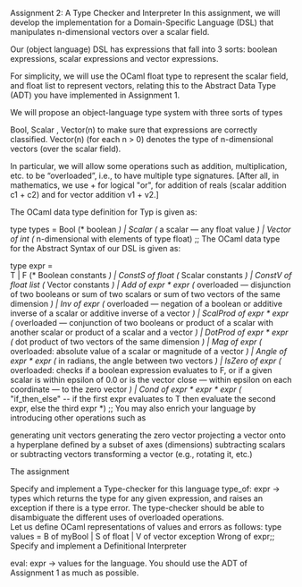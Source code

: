 Assignment 2: A Type Checker and Interpreter
In this assignment, we will develop the implementation for a Domain-Specific Language (DSL) that manipulates n-dimensional vectors over a scalar field.

Our (object language) DSL has expressions that fall into 3 sorts: boolean expressions, scalar expressions and vector expressions.  

For simplicity, we will use the  OCaml float type to represent the scalar field, and float list to represent vectors, relating this to the Abstract Data Type (ADT) you have implemented in Assignment 1.

We will propose an object-language type system with three sorts of types 

  Bool, Scalar , Vector(n)
 to make sure that expressions are correctly classified.  Vector(n) (for each n > 0) denotes the type of n-dimensional vectors (over the scalar field). 

In particular, we will allow some operations such as addition, multiplication, etc. to be “overloaded”, i.e., to have multiple type signatures. [After all, in mathematics, we use + for logical "or", for addition of reals (scalar addition c1 + c2) and for vector addition  v1 + v2.]

The OCaml data type definition for Typ is given as:

type types =  Bool    (* boolean *)
            | Scalar   (* a scalar — any float value *)
            | Vector of int   (* n-dimensional with elements of type float)
;;
The OCaml data type for the Abstract Syntax of our DSL is given as:

type expr =  
T | F   (* Boolean constants *)
| ConstS of float    (* Scalar constants *)
| ConstV of float list    (* Vector constants *)
| Add of expr * expr   (* overloaded — disjunction of two booleans or sum of  two scalars or sum of two vectors of the same dimension *)
| Inv of expr     (* overloaded — negation of a boolean or additive inverse of  a scalar or additive inverse of a vector *)
| ScalProd of expr * expr   (* overloaded — conjunction of two booleans or product of a scalar with another scalar or product of a scalar and a vector *)
| DotProd of expr * expr  (* dot product of two vectors of the same dimension *)
| Mag of expr   (* overloaded: absolute value of a scalar or magnitude of a vector *)
| Angle of expr * expr  (* in radians, the angle between two vectors *)
| IsZero of expr (* overloaded: checks if a boolean expression evaluates to F,  or if a given scalar is within epsilon of 0.0 or is the vector close — within epsilon on each coordinate —  to the zero vector *)
| Cond of expr * expr * expr  (* "if_then_else" --  if the first expr evaluates to T then evaluate the second expr, else the third expr *)
;;
You may also enrich your language by introducing other operations such as 

generating unit vectors 
generating the zero vector
projecting a vector onto a hyperplane defined by a subset of axes (dimensions)
subtracting scalars or subtracting vectors
transforming a vector (e.g., rotating it, etc.) 


The assignment

Specify and implement a Type-checker for this language
type_of:  expr -> types
which returns the type for any given expression, and raises an exception if there is a type error.  The type-checker should be able to disambiguate the different uses of overloaded operations.    
Let us define OCaml representations of values and errors as follows:
type values = B of myBool |  S of float | V of vector
exception Wrong of expr;;
Specify and implement a Definitional Interpreter 

eval: expr -> values
for the language.  You should use the ADT of Assignment 1 as much as possible. 
